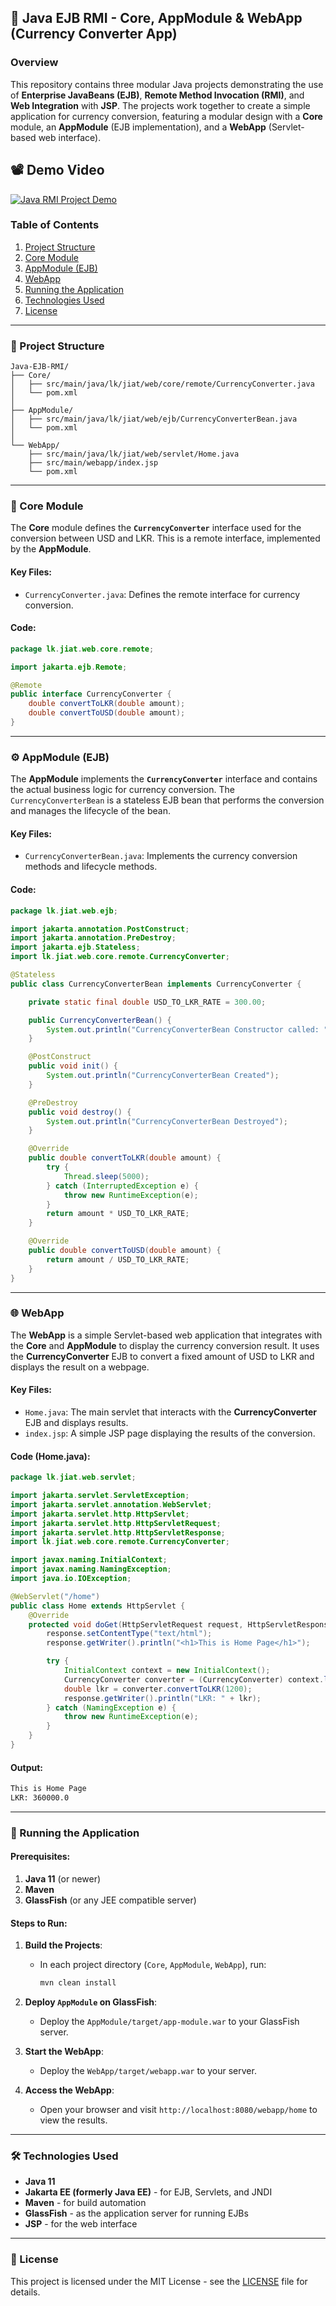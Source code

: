 ## 🚀 Java EJB RMI - Core, AppModule & WebApp (Currency Converter App)

### Overview

This repository contains three modular Java projects demonstrating the use of **Enterprise JavaBeans (EJB)**, **Remote Method Invocation (RMI)**, and **Web Integration** with **JSP**. The projects work together to create a simple application for currency conversion, featuring a modular design with a **Core** module, an **AppModule** (EJB implementation), and a **WebApp** (Servlet-based web interface).

## 📽️ Demo Video
[![Java RMI Project Demo](https://github.com/chamikathereal/Java-EJB-RMI/blob/main/Java-EJB-RMI.jpg)](https://youtu.be/gwV-9rF5hJs)

### Table of Contents

1. [Project Structure](#project-structure)
2. [Core Module](#core-module)
3. [AppModule (EJB)](#appmodule-ejb)
4. [WebApp](#webapp)
5. [Running the Application](#running-the-application)
6. [Technologies Used](#technologies-used)
7. [License](#license)

---

### 📁 Project Structure

```
Java-EJB-RMI/
├── Core/
│   ├── src/main/java/lk/jiat/web/core/remote/CurrencyConverter.java
│   └── pom.xml
│
├── AppModule/
│   ├── src/main/java/lk/jiat/web/ejb/CurrencyConverterBean.java
│   └── pom.xml
│
└── WebApp/
    ├── src/main/java/lk/jiat/web/servlet/Home.java
    ├── src/main/webapp/index.jsp
    └── pom.xml
```

---

### 🔑 Core Module

The **Core** module defines the **`CurrencyConverter`** interface used for the conversion between USD and LKR. This is a remote interface, implemented by the **AppModule**.

#### Key Files:

* `CurrencyConverter.java`: Defines the remote interface for currency conversion.

#### Code:

```java
package lk.jiat.web.core.remote;

import jakarta.ejb.Remote;

@Remote
public interface CurrencyConverter {
    double convertToLKR(double amount);
    double convertToUSD(double amount);
}
```

---

### ⚙️ AppModule (EJB)

The **AppModule** implements the **`CurrencyConverter`** interface and contains the actual business logic for currency conversion. The `CurrencyConverterBean` is a stateless EJB bean that performs the conversion and manages the lifecycle of the bean.

#### Key Files:

* `CurrencyConverterBean.java`: Implements the currency conversion methods and lifecycle methods.

#### Code:

```java
package lk.jiat.web.ejb;

import jakarta.annotation.PostConstruct;
import jakarta.annotation.PreDestroy;
import jakarta.ejb.Stateless;
import lk.jiat.web.core.remote.CurrencyConverter;

@Stateless
public class CurrencyConverterBean implements CurrencyConverter {

    private static final double USD_TO_LKR_RATE = 300.00;

    public CurrencyConverterBean() {
        System.out.println("CurrencyConverterBean Constructor called: " + this.hashCode());
    }

    @PostConstruct
    public void init() {
        System.out.println("CurrencyConverterBean Created");
    }

    @PreDestroy
    public void destroy() {
        System.out.println("CurrencyConverterBean Destroyed");
    }

    @Override
    public double convertToLKR(double amount) {
        try {
            Thread.sleep(5000);
        } catch (InterruptedException e) {
            throw new RuntimeException(e);
        }
        return amount * USD_TO_LKR_RATE;
    }

    @Override
    public double convertToUSD(double amount) {
        return amount / USD_TO_LKR_RATE;
    }
}
```

---

### 🌐 WebApp

The **WebApp** is a simple Servlet-based web application that integrates with the **Core** and **AppModule** to display the currency conversion result. It uses the **CurrencyConverter** EJB to convert a fixed amount of USD to LKR and displays the result on a webpage.

#### Key Files:

* `Home.java`: The main servlet that interacts with the **CurrencyConverter** EJB and displays results.
* `index.jsp`: A simple JSP page displaying the results of the conversion.

#### Code (Home.java):

```java
package lk.jiat.web.servlet;

import jakarta.servlet.ServletException;
import jakarta.servlet.annotation.WebServlet;
import jakarta.servlet.http.HttpServlet;
import jakarta.servlet.http.HttpServletRequest;
import jakarta.servlet.http.HttpServletResponse;
import lk.jiat.web.core.remote.CurrencyConverter;

import javax.naming.InitialContext;
import javax.naming.NamingException;
import java.io.IOException;

@WebServlet("/home")
public class Home extends HttpServlet {
    @Override
    protected void doGet(HttpServletRequest request, HttpServletResponse response) throws ServletException, IOException {
        response.setContentType("text/html");
        response.getWriter().println("<h1>This is Home Page</h1>");

        try {
            InitialContext context = new InitialContext();
            CurrencyConverter converter = (CurrencyConverter) context.lookup("java:global/app-module/CurrencyConverterBean!lk.jiat.web.core.remote.CurrencyConverter");
            double lkr = converter.convertToLKR(1200);
            response.getWriter().println("LKR: " + lkr);
        } catch (NamingException e) {
            throw new RuntimeException(e);
        }
    }
}
```

#### Output:

```html
This is Home Page
LKR: 360000.0
```

---

### 🚀 Running the Application

#### Prerequisites:

1. **Java 11** (or newer)
2. **Maven**
3. **GlassFish** (or any JEE compatible server)

#### Steps to Run:

1. **Build the Projects**:

   * In each project directory (`Core`, `AppModule`, `WebApp`), run:

     ```bash
     mvn clean install
     ```
2. **Deploy `AppModule` on GlassFish**:

   * Deploy the `AppModule/target/app-module.war` to your GlassFish server.
3. **Start the WebApp**:

   * Deploy the `WebApp/target/webapp.war` to your server.
4. **Access the WebApp**:

   * Open your browser and visit `http://localhost:8080/webapp/home` to view the results.

---

### 🛠️ Technologies Used

* **Java 11**
* **Jakarta EE (formerly Java EE)** - for EJB, Servlets, and JNDI
* **Maven** - for build automation
* **GlassFish** - as the application server for running EJBs
* **JSP** - for the web interface

---

### 📄 License

This project is licensed under the MIT License - see the [LICENSE](LICENSE) file for details.
